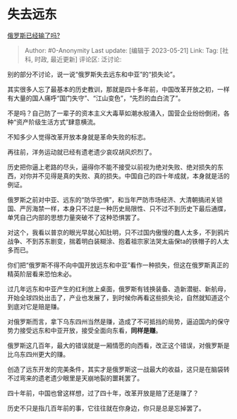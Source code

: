 # 失去远东
[俄罗斯已经输了吗?](https://www.zhihu.com/question/568380486/answer/3037822490)

> Author: #0-Anonymity
> Last update: [编辑于 2023-05-21]
> Link:
> Tag: [社科, 时政, 最近更新]
> 评论区:
> 泛讨论:

别的部分不讨论，说一说“俄罗斯失去远东和中亚”的“损失论”。

其实很多人忘了最基本的历史教训，那就是四十多年前，中国改革开放之初，一样有大量的国人痛呼“国门失守”、“江山变色”，“先烈的血白流了”。

不是吗？自己防了一辈子的资本主义大毒草如潮水般涌入，国营企业纷纷倒闭，各种“资产阶级生活方式”肆意横流。

不知多少人觉得改革开放本身就是革命失败的标志。

再往前，洋务运动就已经有遗老遗少哀叹胡风炽烈了。

历史把你逼上老路的尽头，逼得你不能不接受以前视为绝对失败、绝对损失的东西，对你并不见得是真的失败、真的损失。中国自己的四十年成就，本身就是活的例证。

俄罗斯之前对中亚、远东的“防华恐惧”，和当年严防市场经济、大清朝搞闭关锁国、严厉海禁一样，本身只不过是一种历史局限性、只不过不到历史下最后通牒，单凭自己内部的思想力量突破不了这种恐惧罢了。

对这个，我看以普京的眼光早就心知肚明，只不过国内傲慢的蠢人太多，不到鸦片战争、不到苏东剧变，揣着明白装糊涂、抱着祖宗家法哭太庙保ta的铁帽子的人太多而已。

你们把“俄罗斯不得不向中国开放远东和中亚”看作一种损失，但这在俄罗斯真正的精英阶层看来恐怕未必。

过几年远东和中亚产生的红利放上桌面，俄罗斯有钱换装备、造新潜艇、新航母，开始全球四处出击了，产业也发展了，到时候你再看这些损失论，自然就知道这个到底对它是赔是赚。

对俄罗斯而言，拿下乌东四州当然是赚，造成了不可抵挡的局势，逼迫国内的保守势力接受远东和中亚开放，接受全面向东看，**同样是赚**。

俄罗斯这几百年，最大的错误就是一厢情愿的向西看，改正这个错误，对俄罗斯是比乌东四州更大的赚。

创造了远东开发的完美条件，其实才是俄罗斯这一战最大的收益，这只是在脑袋转不过弯来的遗老遗少眼里是天崩地裂的噩耗罢了。

四十年前，中国也曾这样想，过了四十年，改革开放是赔了还是赚了？

历史不只是指几百年前的事，它往往就在你身边，你只是总是忘掉罢了。